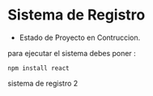 <h1> Sistema de Registro</h1>

- Estado de Proyecto en Contruccion.

para ejecutar el sistema debes poner :

````npm install react````

sistema de registro 2

